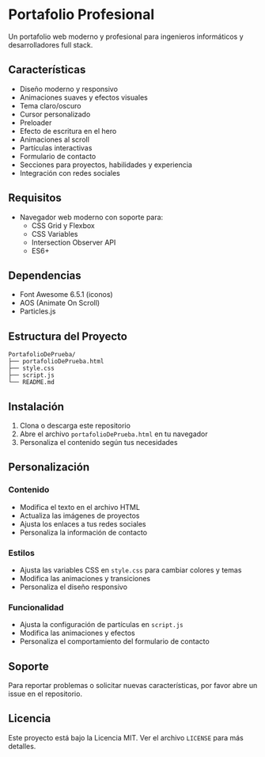 # Portafolio Profesional

Un portafolio web moderno y profesional para ingenieros informáticos y desarrolladores full stack.

## Características

- Diseño moderno y responsivo
- Animaciones suaves y efectos visuales
- Tema claro/oscuro
- Cursor personalizado
- Preloader
- Efecto de escritura en el hero
- Animaciones al scroll
- Partículas interactivas
- Formulario de contacto
- Secciones para proyectos, habilidades y experiencia
- Integración con redes sociales

## Requisitos

- Navegador web moderno con soporte para:
  - CSS Grid y Flexbox
  - CSS Variables
  - Intersection Observer API
  - ES6+

## Dependencias

- Font Awesome 6.5.1 (iconos)
- AOS (Animate On Scroll)
- Particles.js

## Estructura del Proyecto

```
PortafolioDePrueba/
├── portafolioDePrueba.html
├── style.css
├── script.js
└── README.md
```

## Instalación

1. Clona o descarga este repositorio
2. Abre el archivo `portafolioDePrueba.html` en tu navegador
3. Personaliza el contenido según tus necesidades

## Personalización

### Contenido
- Modifica el texto en el archivo HTML
- Actualiza las imágenes de proyectos
- Ajusta los enlaces a tus redes sociales
- Personaliza la información de contacto

### Estilos
- Ajusta las variables CSS en `style.css` para cambiar colores y temas
- Modifica las animaciones y transiciones
- Personaliza el diseño responsivo

### Funcionalidad
- Ajusta la configuración de partículas en `script.js`
- Modifica las animaciones y efectos
- Personaliza el comportamiento del formulario de contacto

## Soporte

Para reportar problemas o solicitar nuevas características, por favor abre un issue en el repositorio.

## Licencia

Este proyecto está bajo la Licencia MIT. Ver el archivo `LICENSE` para más detalles. 